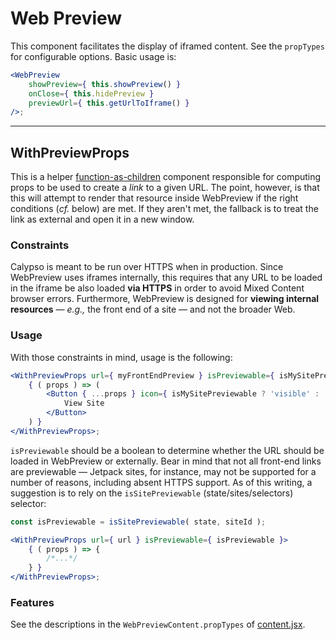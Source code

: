 # Web Preview

This component facilitates the display of iframed content. See the `propTypes` for configurable options. Basic usage is:

```jsx
<WebPreview
	showPreview={ this.showPreview() }
	onClose={ this.hidePreview }
	previewUrl={ this.getUrlToIframe() }
/>;
```

---

## WithPreviewProps

This is a helper [function-as-children] component responsible for computing props to be used to create a _link_ to a given URL. The point, however, is that this will attempt to render that resource inside WebPreview if the right conditions (_cf._ below) are met. If they aren't met, the fallback is to treat the link as external and open it in a new window.

### Constraints

Calypso is meant to be run over HTTPS when in production. Since WebPreview uses iframes internally, this requires that any URL to be loaded in the iframe be also loaded **via HTTPS** in order to avoid Mixed Content browser errors. Furthermore, WebPreview is designed for **viewing internal resources** — _e.g.,_ the front end of a site — and not the broader Web.

### Usage

With those constraints in mind, usage is the following:

```jsx
<WithPreviewProps url={ myFrontEndPreview } isPreviewable={ isMySitePreviewable }>
	{ ( props ) => (
		<Button { ...props } icon={ isMySitePreviewable ? 'visible' : 'external' }>
			View Site
		</Button>
	) }
</WithPreviewProps>;
```

`isPreviewable` should be a boolean to determine whether the URL should be loaded in WebPreview or externally. Bear in mind that not all front-end links are previewable — Jetpack sites, for instance, may not be supported for a number of reasons, including absent HTTPS support. As of this writing, a suggestion is to rely on the `isSitePreviewable` (state/sites/selectors) selector:

```jsx
const isPreviewable = isSitePreviewable( state, siteId );

<WithPreviewProps url={ url } isPreviewable={ isPreviewable }>
	{ ( props ) => {
		/*...*/
	} }
</WithPreviewProps>;
```

[function-as-children]: https://medium.com/merrickchristensen/function-as-child-components-5f3920a9ace9


### Features
See the descriptions in the `WebPreviewContent.propTypes` of [content.jsx](https://github.com/Automattic/wp-calypso/blob/trunk/client/components/web-preview/content.jsx).